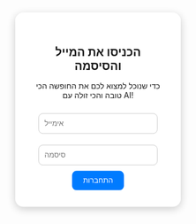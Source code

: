 <!DOCTYPE html>
<html lang="en">
<head>
  <meta charset="UTF-8" />
  <meta name="viewport" content="width=device-width, initial-scale=1.0"/>
  <title>My Travel Site</title>
  <style>
    * {
      margin: 0;
      padding: 0;
      box-sizing: border-box;
    }

    body, html {
      height: 100%;
      font-family: Arial, sans-serif;
    }

    #background {
      position: fixed;
      top: 0;
      left: 0;
      width: 100%;
      height: 100%;
      background-size: cover;
      background-position: center;
      transition: background-image 1s ease-in-out;
      z-index: -1;
    }

    .login-box {
      position: absolute;
      top: 50%;
      left: 50%;
      transform: translate(-50%, -50%);
      background: rgba(255, 255, 255, 0.9);
      padding: 30px;
      border-radius: 15px;
      box-shadow: 0 4px 15px rgba(0, 0, 0, 0.2);
      width: 300px;
      text-align: center;
    }

    .login-box h2 {
      margin-bottom: 15px;
    }

    .login-box input {
      width: 90%;
      padding: 10px;
      margin: 10px 0;
      border: 1px solid #ccc;
      border-radius: 8px;
    }

    .login-box button {
      padding: 10px 20px;
      background-color: #007bff;
      color: white;
      border: none;
      border-radius: 8px;
      cursor: pointer;
    }

    .login-box button:hover {
      background-color: #0056b3;
    }
  </style>
</head>
<body>

<div id="background"></div>

<div class="login-box">
  <h2>הכניסו את המייל והסיסמה</h2>
  <p>כדי שנוכל למצוא לכם את החופשה הכי טובה והכי זולה עם AI!</p>
  <input type="email" placeholder="אימייל" required />
  <input type="password" placeholder="סיסמה" required />
  <br />
  <button>התחברות</button>
</div>

<script>
  const background = document.getElementById('background');

  // תמונת רקע ראשונה (מופיעה מיד)
  background.style.backgroundImage = "url('https://images.unsplash.com/photo-1507525428034-b723cf961d3e?auto=format&fit=crop&w=1400&q=80')";

  // כל שאר התמונות
  const images = [
    "https://images.unsplash.com/photo-1507525428034-b723cf961d3e?auto=format&fit=crop&w=1400&q=80", // Beach
    "https://images.unsplash.com/photo-1491553895911-0055eca6402d?auto=format&fit=crop&w=1400&q=80", // New York
    "https://images.unsplash.com/photo-1587502536263-9298d7a1c1e1?auto=format&fit=crop&w=1400&q=80", // Rome
    "https://images.unsplash.com/photo-1582719478250-c89cae4dc85b?auto=format&fit=crop&w=1400&q=80", // Thailand
    "https://images.unsplash.com/photo-1501785888041-af3ef285b470?auto=format&fit=crop&w=1400&q=80", // Japan
    "https://images.unsplash.com/photo-1571501679680-de32f1e7aad4?auto=format&fit=crop&w=1400&q=80", // Iceland
    "https://images.unsplash.com/photo-1512453979798-5ea266f8880c?auto=format&fit=crop&w=1400&q=80"  // Africa
  ];

  let index = 0;
  setInterval(() => {
    index = (index + 1) % images.length;
    background.style.backgroundImage = `url('${images[index]}')`;
  }, 5000); // כל 5 שניות
</script>

</body>
</html>


